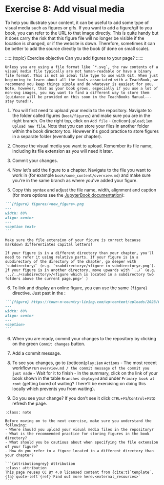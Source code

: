 # Exercise 8: Add visual media

To help you illustrate your content, it can be useful to add some type of visual media such as figures or gifs. If you want to add a figure/gif to you book, you can refer to the URL to that image directly. This is quite handy but it does carry the risk that this figure file will no longer be visible if the location is changed, or if the website is down. Therefore, sometimes it can be better to add the source directly to the book (if done on small scale).

::::::{topic} Exercise objective
Can you add figures to your page?
::::::

```{note}
Unless you are using a file format like `*.svg`, the raw contents of a visual media file typically are not human-readable or have a binary file format. This is not an ideal file type to use with Git. When just beginning to learn about all the tools associated with a TeachBook, we recommend you keep things simple and do whatever is easiest for you. Note, however, that as your book grows, especially if you use a lot of non-svg images, you may want to find a different way to store them (guidance will be provided on this soon in the TeachBooks Manual---stay tuned!).
```


1. You will first need to upload your media to the repository. Navigate to the folder called figures (`book/figures`) and make sure you are in the right branch. On the right top, click on `Add file` -  {octicon}`upload;1em` `Upload new file`. Note that you can store your files in another folder within the book directory too. However it's good practice to store figures in a separate folder (eventually per chapter).

2. Choose the visual media you want to upload. Remember its file name, including its file extension as you will need it later.

3. Commit your changes.

4. Now let's add the figure to a chapter. Navigate to the file you want to work in (for example `book/some_content/overview.md`) and make sure you're in the same branch as where you've added your figure.

5. Copy this syntax and adjust the file name, width, alignment and caption (for more options see the [JupyterBook documentation](https://jupyterbook.org/en/stable/content/figures.html#figure-parameters)):

````md
```{figure} figures/<new_figure>.png
---
width: 80%
align: center
---
<caption text>
```
````

```{Warning}
Make sure the file extension of your figure is correct because markdown differentiates capital letters!
```

```{tip}
If your figure is in a different directory than your chapter, you'll need to refer it using relative parts. If your figure is in a subdirectory of the directory of the chapter, go deeper with `subdirectory/` (e.g. `<subdirectory>/<figure in subdirectory>.png`). If your figure is in another directory, move upwards with `../` (e.g. `../../<subdirectory>/<figure which is located in a subdirectory two folders above the current page.png>` )
```

6. To link and display an online figure, you can use the same `{figure}` directive. Just past in the :

````md
```{figure} https://town-n-country-living.com/wp-content/uploads/2023/06/craftsman-exterior.jpg
---
width: 80%
align: center
---
<caption>
```
````

6. When you are ready, commit your changes to the repository by clicking on the green `Commit changes` button.

7. Add a commit message.

8. To see you changes, go to {octicon}`play;1em` `Actions` - The most recent workflow run `overview.md / the commit message of the commit you just made` - Wait for it to finish - In the summary, click on the link of your book shown in the table `Branches deployed` and under `Primary book at root` (getting bored of waiting? There'll be exercising on doing this locally which prevents you from waiting).

9. Do you see your change? If you don't see it click `CTRL`+`F5`/`Control`+`F5`to refresh the page.

```{admonition} Check your understanding
:class: note

Before moving on to the next exercise, make sure you understand the following:
- Where should you upload your visual media files in the repository?
- What is the recommended practice for storing figures in the book directory?
- What should you be cautious about when specifying the file extension of your figure?
- How do you refer to a figure located in a different directory than your chapter?

```

````{margin}
```{attributiongrey} Attribution
:class: attribution
This page reuses CC BY 4.0 licensed content from {cite:t}`template`. {fa}`quote-left`{ref}`Find out more here.<external_resources>`
```
````